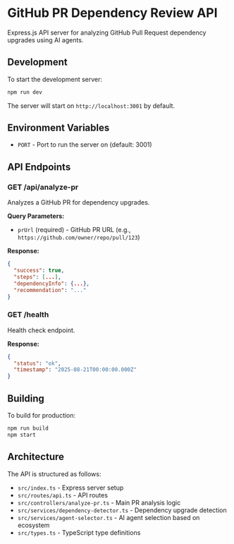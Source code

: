 # GitHub PR Dependency Review API

Express.js API server for analyzing GitHub Pull Request dependency upgrades using AI agents.

## Development

To start the development server:

```bash
npm run dev
```

The server will start on `http://localhost:3001` by default.

## Environment Variables

- `PORT` - Port to run the server on (default: 3001)

## API Endpoints

### GET /api/analyze-pr

Analyzes a GitHub PR for dependency upgrades.

**Query Parameters:**
- `prUrl` (required) - GitHub PR URL (e.g., `https://github.com/owner/repo/pull/123`)

**Response:**
```json
{
  "success": true,
  "steps": [...],
  "dependencyInfo": {...},
  "recommendation": "..."
}
```

### GET /health

Health check endpoint.

**Response:**
```json
{
  "status": "ok",
  "timestamp": "2025-08-21T00:00:00.000Z"
}
```

## Building

To build for production:

```bash
npm run build
npm start
```

## Architecture

The API is structured as follows:

- `src/index.ts` - Express server setup
- `src/routes/api.ts` - API routes
- `src/controllers/analyze-pr.ts` - Main PR analysis logic
- `src/services/dependency-detector.ts` - Dependency upgrade detection
- `src/services/agent-selector.ts` - AI agent selection based on ecosystem
- `src/types.ts` - TypeScript type definitions